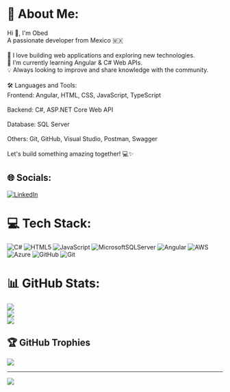 # 💫 About Me:
Hi 👋, I'm Obed<br>A passionate developer from Mexico 🇲🇽<br><br>🚀 I love building web applications and exploring new technologies.<br>🌱 I’m currently learning Angular & C# Web APIs.<br>💡 Always looking to improve and share knowledge with the community.<br><br>🛠️ Languages and Tools:<br>Frontend: Angular, HTML, CSS, JavaScript, TypeScript<br><br>Backend: C#, ASP.NET Core Web API<br><br>Database: SQL Server<br><br>Others: Git, GitHub, Visual Studio, Postman, Swagger<br><br>Let's build something amazing together! 💻✨


## 🌐 Socials:
[![LinkedIn](https://img.shields.io/badge/LinkedIn-%230077B5.svg?logo=linkedin&logoColor=white)](https://linkedin.com/in/https://www.linkedin.com/in/obedhinojosaenriquez/) 

# 💻 Tech Stack:
![C#](https://img.shields.io/badge/c%23-%23239120.svg?style=for-the-badge&logo=csharp&logoColor=white) ![HTML5](https://img.shields.io/badge/html5-%23E34F26.svg?style=for-the-badge&logo=html5&logoColor=white) ![JavaScript](https://img.shields.io/badge/javascript-%23323330.svg?style=for-the-badge&logo=javascript&logoColor=%23F7DF1E) ![MicrosoftSQLServer](https://img.shields.io/badge/Microsoft%20SQL%20Server-CC2927?style=for-the-badge&logo=microsoft%20sql%20server&logoColor=white) ![Angular](https://img.shields.io/badge/angular-%23DD0031.svg?style=for-the-badge&logo=angular&logoColor=white) ![AWS](https://img.shields.io/badge/AWS-%23FF9900.svg?style=for-the-badge&logo=amazon-aws&logoColor=white) ![Azure](https://img.shields.io/badge/azure-%230072C6.svg?style=for-the-badge&logo=microsoftazure&logoColor=white) ![GitHub](https://img.shields.io/badge/github-%23121011.svg?style=for-the-badge&logo=github&logoColor=white) ![Git](https://img.shields.io/badge/git-%23F05033.svg?style=for-the-badge&logo=git&logoColor=white)
# 📊 GitHub Stats:
![](https://github-readme-stats.vercel.app/api?username=Dmat00&theme=dark&hide_border=false&include_all_commits=false&count_private=true)<br/>
![](https://nirzak-streak-stats.vercel.app/?user=Dmat00&theme=dark&hide_border=false)<br/>
![](https://github-readme-stats.vercel.app/api/top-langs/?username=Dmat00&theme=dark&hide_border=false&include_all_commits=false&count_private=true&layout=compact)

## 🏆 GitHub Trophies
![](https://github-profile-trophy.vercel.app/?username=Dmat00&theme=radical&no-frame=false&no-bg=true&margin-w=4)

---
[![](https://visitcount.itsvg.in/api?id=Dmat00&icon=0&color=0)](https://visitcount.itsvg.in)

<!-- Proudly created with GPRM ( https://gprm.itsvg.in ) -->
